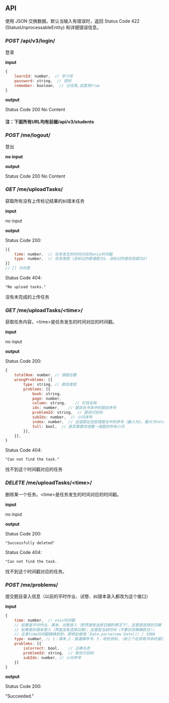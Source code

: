 ## API

使用 JSON 交换数据。默认当输入有错误时，返回 Status Code 422 (StatusUnprocessableEntity) 和详细错误信息。

### *POST* /api/v3/login/

登录

**input**

```javascript
{
    learnId: number,  // 学习号
	password: string,  // 密码
	remember: boolean,  // 记住我,这里用true
}
```

**output**

Status Code 200 No Content

#### 注：下面所有URL均有前缀/api/v3/students

### *POST* /me/logout/

登出

**no input**

**output**

Status Code 200 No Content

### *GET* /me/uploadTasks/

获取所有没有上传标记结果的纠错本任务

**input**

no input

**output**

Status Code 200:

```javascript
[{
	time: number,  // 任务发生的时间对应的unix时间戳
	type: number,  // 任务类型（没标记的是错题为1，没标记的是检验题为2）
}]
// [] 为列表
```

Status Code 404:

```
"No upload tasks."
```

没有未完成的上传任务

### *GET* /me/uploadTasks/\<time\>/

获取任务内容，\<time\>是任务发生的时间对应的时间戳。

**input**

no input

**output**

Status Code 200:

```javascript
{
    totalNum: number, // 错题总数
    wrongProblems: [{
        type: string, // 题目类型
        problems: [{
            book: string,
            page: number,
            column: string,    // 栏目名称
            idx: number,    // 题目在书本中的题目序号
            problemId: string,  // 题目识别码
            subIdx: number,  // 小问序号
            index: number,  // 这道题在这些错题当中的序号（最小为1，最大为totalNum）
            full: bool,  // 是否需要完成整一道题的所有小问
        }],
    }],
}
```

Status Code 404:

```
"Can not find the task."
```

找不到这个时间戳对应的任务

### *DELETE* /me/uploadTasks/\<time\>/

删除某一个任务。\<time\>是任务发生的时间对应的时间戳。

**input**

 no input

**output**

Status Code 200:

```
"Successfully deleted"
```

Status Code 404:

```
"Can not find the task.
```

找不到这个时间戳对应的任务。

### *POST* /me/problems/

提交题目录入信息（以前的平时作业、试卷、纠错本录入都改为这个接口）

**input**

```javascript
{
    time: number,  // unix时间戳
    // 如果是平时作业、课本、试卷录入（即界面有选择日期的情况下），这里是选择的日期
    // 如果是纠错本录入（界面没有选择日期），这里是当前时间（不要仅仅精确到日）），
	// 注意time时间戳精确到秒，即例如使用：Date.parse(new Date()) / 1000
    type: number, // 1：课本,2：普通辅导书，3：培优资料,（前三个在获取书本的接口中有） 4: 试卷， 5： 纠错本
	problems: [{
    	isCorrect: bool,	// 正确与否
    	problemId: string,	// 题目识别码
    	subIdx: number,	// 小问序号
    }]
}
```

**output**

Status Code 200:

"Succeeded."

